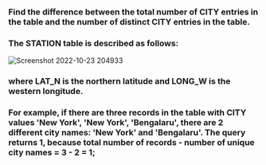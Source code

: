 ### Find the difference between the total number of CITY entries in the table and the number of distinct CITY entries in the table.
### The STATION table is described as follows:

![Screenshot 2022-10-23 204933](https://user-images.githubusercontent.com/82725681/198864165-6b156c96-f980-4012-886b-e56c1d9cfbb8.png)

### where LAT_N is the northern latitude and LONG_W is the western longitude.
### For example, if there are three records in the table with CITY values 'New York', 'New York', 'Bengalaru', there are 2 different city names: 'New York' and 'Bengalaru'. The query returns 1, because total number of records - number of unique city names = 3 - 2 = 1;
